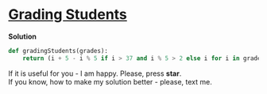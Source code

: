 # [Grading Students](https://www.hackerrank.com/challenges/grading)

**Solution**
<br>
```python
def gradingStudents(grades):
    return (i + 5 - i % 5 if i > 37 and i % 5 > 2 else i for i in grades)
```

If it is useful for you - I am happy. Please, press **star**.
<br>
If you know, how to make my solution better - please, text me.
